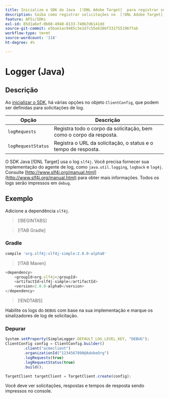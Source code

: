 ```yaml
---
title: Inicialize o SDK do Java  [!DNL Adobe Target]  para registrar solicitações
description: Saiba como registrar solicitações no  [!DNL Adobe Target] SDK do Java.
feature: APIs/SDKs
exl-id: 85d1a6ef-0b08-4948-8133-740b7d6141dd
source-git-commit: e5bae1ac9485c3e1d7c55e6386f332755196ffab
workflow-type: tm+mt
source-wordcount: '118'
ht-degree: 4%

---
```


# Logger (Java)

## Descrição

Ao [inicializar o SDK](initialize-sdk.md), há várias opções no objeto `ClientConfig`, que podem ser definidas para solicitações de log.

| Opção | Descrição |
| --- | --- |
| `logRequests` | Registra todo o corpo da solicitação, bem como o corpo da resposta. |
| `logRequestStatus` | Registra o URL da solicitação, o status e o tempo de resposta. |

O SDK Java [!DNL Target] usa o log `slf4j`. Você precisa fornecer sua implementação do agente de log, como `java.util.logging`, `logback` e `log4j`. Consulte [http://www.slf4j.org/manual.html](http://www.slf4j.org/manual.html) para obter mais informações. Todos os logs serão impressos em `debug`.

## Exemplo

Adicione a dependência `slf4j`.

>[!BEGINTABS]

>[!TAB Gradle]

### Gradle

```javascript {line-numbers="true"}
compile 'org.slf4j:slf4j-simple:2.0.0-alpha0'
```

>[!TAB Maven]

```javascript {line-numbers="true"}
<dependency>
    <groupId>org.slf4j</groupId>
    <artifactId>slf4j-simple</artifactId>
    <version>2.0.0-alpha0</version>
</dependency>
```

>[!ENDTABS]

Habilite os logs do `DEBUG` com base na sua implementação e marque os sinalizadores de log de solicitação.

### Depurar

```javascript {line-numbers="true"}
System.setProperty(SimpleLogger.DEFAULT_LOG_LEVEL_KEY, "DEBUG");
ClientConfig config = ClientConfig.builder()
        .client("acmeclient")
        .organizationId("1234567890@AdobeOrg")
        .logRequests(true)
        .logRequestStatus(true)
        .build();

TargetClient targetClient = TargetClient.create(config);
```

Você deve ver solicitações, respostas e tempos de resposta sendo impressos no console.
